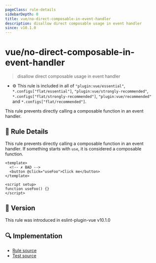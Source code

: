 ```yaml
---
pageClass: rule-details
sidebarDepth: 0
title: vue/no-direct-composable-in-event-handler
description: disallow direct composable usage in event handler
since: v10.1.0
---
```


# vue/no-direct-composable-in-event-handler

> disallow direct composable usage in event handler

- :gear: This rule is included in all of `"plugin:vue/essential"`, `*.configs["flat/essential"]`, `"plugin:vue/strongly-recommended"`, `*.configs["flat/strongly-recommended"]`, `"plugin:vue/recommended"` and `*.configs["flat/recommended"]`.

This rule prevents directly calling a composable function in an event handler.

## :book: Rule Details

This rule prevents directly calling a composable function in an event handler. If something starts with `use`, it is considered a composable function.

<eslint-code-block :rules="{'vue/no-direct-composable-in-event-handler': ['error']}">

```vue
<template>
  <!-- ✗ BAD -->
  <button @click="useFoo">Click me</button>
</template>

<script setup>
function useFoo() {}
</script>
```

</eslint-code-block>

## :rocket: Version

This rule was introduced in eslint-plugin-vue v10.1.0

## :mag: Implementation

- [Rule source](https://github.com/vuejs/eslint-plugin-vue/blob/master/lib/rules/no-direct-composable-in-event-handler.js)
- [Test source](https://github.com/vuejs/eslint-plugin-vue/blob/master/tests/lib/rules/no-direct-composable-in-event-handler.js)
